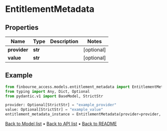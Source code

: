 # EntitlementMetadata

## Properties
Name | Type | Description | Notes
------------ | ------------- | ------------- | -------------
**provider** | **str** |  | [optional] 
**value** | **str** |  | [optional] 
## Example

```python
from finbourne_access.models.entitlement_metadata import EntitlementMetadata
from typing import Any, Dict, Optional
from pydantic.v1 import BaseModel, StrictStr

provider: Optional[StrictStr] = "example_provider"
value: Optional[StrictStr] = "example_value"
entitlement_metadata_instance = EntitlementMetadata(provider=provider, value=value)

```

[Back to Model list](../README.md#documentation-for-models) &#8226; [Back to API list](../README.md#documentation-for-api-endpoints) &#8226; [Back to README](../README.md)

